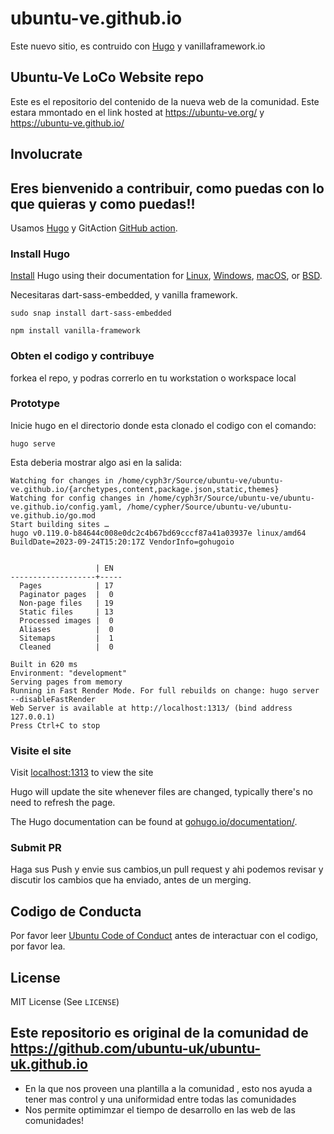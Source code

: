 # ubuntu-ve.github.io

Este nuevo sitio, es contruido con [Hugo](https://gohugo.io) y vanillaframework.io

## Ubuntu-Ve LoCo Website repo

Este es el repositorio del contenido de la nueva web de la comunidad. Este estara mmontado en el link  hosted at https://ubuntu-ve.org/ y https://ubuntu-ve.github.io/

## Involucrate

## Eres bienvenido a contribuir, como puedas con lo que quieras y como puedas!!

Usamos [Hugo](https://gohugo.io/) y GitAction [GitHub action](https://github.com/features/actions).

### Install Hugo

[Install](https://gohugo.io/installation/) Hugo using their documentation for [Linux](https://gohugo.io/installation/linux/), [Windows](https://gohugo.io/installation/windows/), [macOS](https://gohugo.io/installation/macos/), or [BSD](https://gohugo.io/installation/bsd/).

Necesitaras dart-sass-embedded, y vanilla framework.

`sudo snap install dart-sass-embedded`

`npm install vanilla-framework`

### Obten el codigo y contribuye

forkea el repo, y podras correrlo en tu workstation o workspace local

### Prototype

Inicie hugo en el directorio donde esta clonado el codigo con el comando:

`hugo serve`

Esta deberia mostrar algo asi en la salida:

```
Watching for changes in /home/cyph3r/Source/ubuntu-ve/ubuntu-ve.github.io/{archetypes,content,package.json,static,themes}
Watching for config changes in /home/cyph3r/Source/ubuntu-ve/ubuntu-ve.github.io/config.yaml, /home/cypher/Source/ubuntu-ve/ubuntu-ve.github.io/go.mod
Start building sites … 
hugo v0.119.0-b84644c008e0dc2c4b67bd69cccf87a41a03937e linux/amd64 BuildDate=2023-09-24T15:20:17Z VendorInfo=gohugoio


                   | EN  
-------------------+-----
  Pages            | 17  
  Paginator pages  |  0  
  Non-page files   | 19  
  Static files     | 13  
  Processed images |  0  
  Aliases          |  0  
  Sitemaps         |  1  
  Cleaned          |  0  

Built in 620 ms
Environment: "development"
Serving pages from memory
Running in Fast Render Mode. For full rebuilds on change: hugo server --disableFastRender
Web Server is available at http://localhost:1313/ (bind address 127.0.0.1) 
Press Ctrl+C to stop

```

### Visite el site

Visit [localhost:1313](https://localhost:1313) to view the site

Hugo will update the site whenever files are changed, typically there's no need to refresh the page.

The Hugo documentation can be found at [gohugo.io/documentation/](https://gohugo.io/documentation/).

### Submit PR

 Haga sus Push y envie sus cambios,un  pull request y ahi podemos revisar y discutir los cambios que ha enviado, antes de un merging. 

## Codigo de Conducta

Por favor leer [Ubuntu Code of Conduct](https://wiki.ubuntu.com/VenezuelaTeam/CodigoConducta) antes de interactuar con el codigo, por favor lea. 


## License
MIT License (See `LICENSE`)

## Este repositorio es original de la comunidad de https://github.com/ubuntu-uk/ubuntu-uk.github.io
* En la que nos proveen una plantilla a la comunidad , esto nos ayuda a tener mas control y una uniformidad entre todas las comunidades 
* Nos permite optimimzar el tiempo de desarrollo en las web de las comunidades! 

